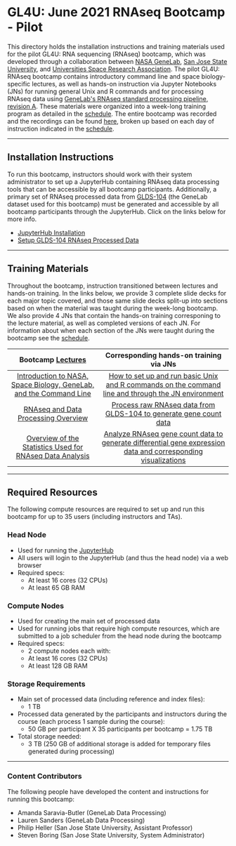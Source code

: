 # GL4U: June 2021 RNAseq Bootcamp - Pilot

This directory holds the installation instructions and training materials used for the pilot GL4U: RNA sequencing (RNAseq) bootcamp, which was developed through a collaboration between [NASA GeneLab](https://genelab.nasa.gov/), [San Jose State University](https://www.sjsu.edu/), and [Universities Space Research Association](https://www.usra.edu/). The pilot GL4U: RNAseq bootcamp contains introductory command line and space biology-specific lectures, as well as hands-on instruction via Jupyter Notebooks (JNs) for running general Unix and R commands and for processing RNAseq data using [GeneLab's RNAseq standard processing pipeline, revision A](https://github.com/nasa/GeneLab_Data_Processing/blob/master/RNAseq/Previous_GL-DPPD-7101_Revisions/GL-DPPD-7101-A.md). These materials were organized into a week-long training program as detailed in the [schedule](Bootcamp_Schedule.md). The entire bootcamp was recorded and the recordings can be found [here](), broken up based on each day of instruction indicated in the [schedule](Bootcamp_Schedule.md).

---
## Installation Instructions
To run this bootcamp, instructors should work with their system administrator to set up a JupyterHub containing RNAseq data processing tools that can be accessible by all bootcamp participants. Additionally, a primary set of RNAseq processed data from [GLDS-104](https://genelab-data.ndc.nasa.gov/genelab/accession/GLDS-104/) (the GeneLab dataset used for this bootcamp) must be generated and accessible by all bootcamp participants through the JupyterHub. Click on the links below for more info.
- [JupyterHub Installation](JupyterHub_Installation)
- [Setup GLDS-104 RNAseq Processed Data](Set-Up_RNAseq_Processed_Data)

---
## Training Materials
Throughout the bootcamp, instruction transitioned between lectures and hands-on training. In the links below, we provide 3 complete slide decks for each major topic covered, and those same slide decks split-up into sections based on when the material was taught during the week-long bootcamp. We also provide 4 JNs that contain the hands-on training corresponing to the lecture material, as well as completed versions of each JN. For information about when each section of the JNs were taught during the bootcamp see the [schedule](Bootcamp_Schedule.md). 

|Bootcamp [Lectures](Lectures)|Corresponding hands-on training via JNs|
|:---------------------------:|:-------------------------------------:|
|[Introduction to NASA, Space Biology, GeneLab, and the Command Line](Lectures/NASA_GL_CL_Intro)|[How to set up and run basic Unix and R commands on the command line and through the JN environment](Intro_JNs)|
|[RNAseq and Data Processing Overview](Lectures/RNAseq_Overview)|[Process raw RNAseq data from GLDS-104 to generate gene count data](RNAseq_fastq_to_counts_JN)|
|[Overview of the Statistics Used for RNAseq Data Analysis](Lectures/Statistics_Intro)|[Analyze RNAseq gene count data to generate differential gene expression data and corresponding visualizations](RNAseq_DGE_JN)|

---
## Required Resources
The following compute resources are required to set up and run this bootcamp for up to 35 users (including instructors and TAs).

### Head Node
- Used for running the [JupyterHub](JupyterHub_Installation)
- All users will login to the JupyterHub (and thus the head node) via a web browser
- Required specs:
  -  At least 16 cores (32 CPUs)
  -  At least 65 GB RAM

### Compute Nodes
- Used for creating the main set of processed data
- Used for running jobs that require high compute resources, which are submitted to a job scheduler from the head node during the bootcamp
- Required specs:
  -  2 compute nodes each with:
    -  At least 16 cores (32 CPUs)
    -  At least 128 GB RAM

### Storage Requirements
- Main set of processed data (including reference and index files):
  - 1 TB
- Processed data generated by the participants and instructors during the course (each process 1 sample during the course):
  - 50 GB per participant X 35 participants per bootcamp = 1.75 TB
- Total storage needed:
  - 3 TB (250 GB of additional storage is added for temporary files generated during processing)

---
### Content Contributors
The following people have developed the content and instructions for running this bootcamp:
- Amanda Saravia-Butler (GeneLab Data Processing)
- Lauren Sanders (GeneLab Data Processing)
- Philip Heller (San Jose State University, Assistant Professor)
- Steven Boring (San Jose State University, System Administrator)
